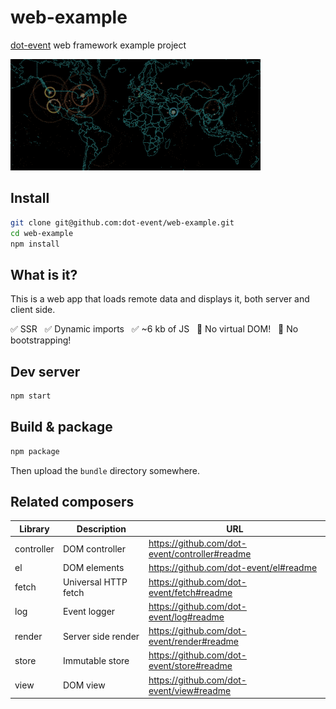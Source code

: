 # web-example

[dot-event](https://github.com/dot-event/dot-event#readme) web framework example project

![web](web.gif)

## Install

```bash
git clone git@github.com:dot-event/web-example.git
cd web-example
npm install
```

## What is it?

This is a web app that loads remote data and displays it, both server and client side.

✅ SSR &nbsp; ✅ Dynamic imports &nbsp; ✅ ~6 kb of JS &nbsp; 🚫 No virtual DOM! &nbsp; 🚫 No bootstrapping!

## Dev server

```bash
npm start
```

## Build & package

```bash
npm package
```

Then upload the `bundle` directory somewhere.

## Related composers

| Library    | Description          | URL                                            |
| ---------- | -------------------- | ---------------------------------------------- |
| controller | DOM controller       | https://github.com/dot-event/controller#readme |
| el         | DOM elements         | https://github.com/dot-event/el#readme         |
| fetch      | Universal HTTP fetch | https://github.com/dot-event/fetch#readme      |
| log        | Event logger         | https://github.com/dot-event/log#readme        |
| render     | Server side render   | https://github.com/dot-event/render#readme     |
| store      | Immutable store      | https://github.com/dot-event/store#readme      |
| view       | DOM view             | https://github.com/dot-event/view#readme       |
